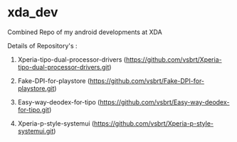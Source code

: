 # xda_dev
Combined Repo of my android developments at XDA

Details of Repository's :

1. Xperia-tipo-dual-processor-drivers (https://github.com/vsbrt/Xperia-tipo-dual-processor-drivers.git)

2. Fake-DPI-for-playstore (https://github.com/vsbrt/Fake-DPI-for-playstore.git)

3. Easy-way-deodex-for-tipo (https://github.com/vsbrt/Easy-way-deodex-for-tipo.git)

4. Xperia-p-style-systemui (https://github.com/vsbrt/Xperia-p-style-systemui.git)

